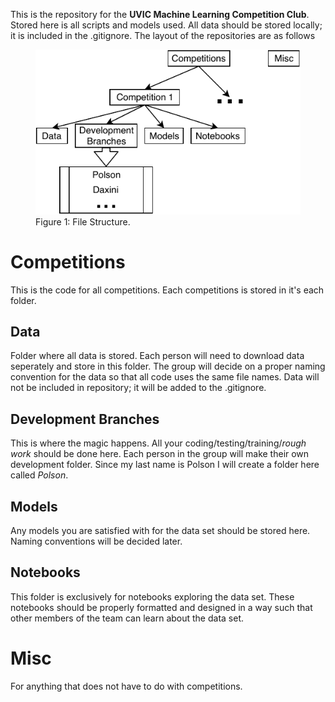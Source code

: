 This is the repository for the **UVIC Machine Learning Competition Club**. Stored here is all scripts and models used. All data should be stored locally; it is included in the .gitignore. The layout of the repositories are as follows


<figure>
  <img src="Misc/README_Images/repo_pic.pdf" alt="my alt text"/>
  <figcaption> Figure 1: File Structure. </figcaption>
</figure>

# Competitions

This is the code for all competitions. Each competitions is stored in it's each folder.

## Data

Folder where all data is stored. Each person will need to download data seperately and store in this folder. The group will decide on a proper naming convention for the data so that all code uses the same file names. Data will not be included in repository; it will be added to the .gitignore.

## Development Branches

This is where the magic happens. All your coding/testing/training/*rough work* should be done here. Each person in the group will make their own development folder. Since my last name is Polson I will create a folder here called *Polson*.

## Models

Any models you are satisfied with for the data set should be stored here. Naming conventions will be decided later.

## Notebooks

This folder is exclusively for notebooks exploring the data set. These notebooks should be properly formatted and designed in a way such that other members of the team can learn about the data set.

# Misc

For anything that does not have to do with competitions.
